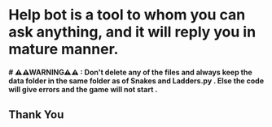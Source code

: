 
# Help bot is a tool to whom you can ask anything, and it will reply you in mature manner.



#### # ⚠⚠WARNING⚠⚠ : Don't delete any of the files and always keep the data folder in the same folder as of Snakes and Ladders.py . Else the code will give errors and the game will not start .

## Thank You
